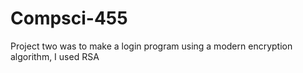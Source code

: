 # Compsci-455

Project two was to make a login program using a modern encryption algorithm, I used RSA

